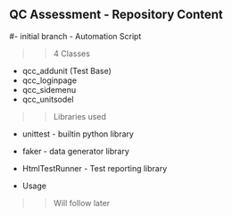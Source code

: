 ## QC Assessment - Repository Content

#- initial branch - Automation Script 

>> 4 Classes
- qcc_addunit (Test Base) 
- qcc_loginpage
- qcc_sidemenu
- qcc_unitsodel 

>> Libraries used 
- unittest - builtin python library
- faker - data generator library
- HtmlTestRunner - Test reporting library

- Usage
>> Will follow later
